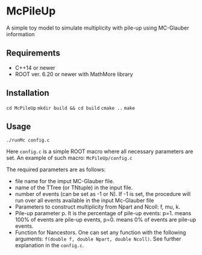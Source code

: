 # McPileUp

A simple toy model to simulate multiplicity with pile-up using MC-Glauber information

## Requirements

- C++14 or newer
- ROOT ver. 6.20 or newer with MathMore library

## Installation

``cd McPileUp``
``mkdir build && cd build``
``cmake ..``
``make``

## Usage

``./runMc config.c``

Here `config.c` is a simple ROOT macro where all necessary parameters are set.
An example of such macro: `McPileUp/config.c`

The required parameters are as follows:
- file name for the imput MC-Glauber file.
- name of the TTree (or TNtuple) in the input file.
- number of events (can be set as -1 or N). If -1 is set, the procedure will run over all events available in the input Mc-Glauber file
- Parameters to construct multiplicity from Npart and Ncoll: f, mu, k.
- Pile-up parameter p. It is the percentage of pile-up events: p=1. means 100% of events are pile-up events, p=0. means 0% of events are pile-up events.
- Function for Nancestors. One can set any function with the following arguments: `f(double f, double Npart, double Ncoll)`. See further explanation in the `config.c`.
